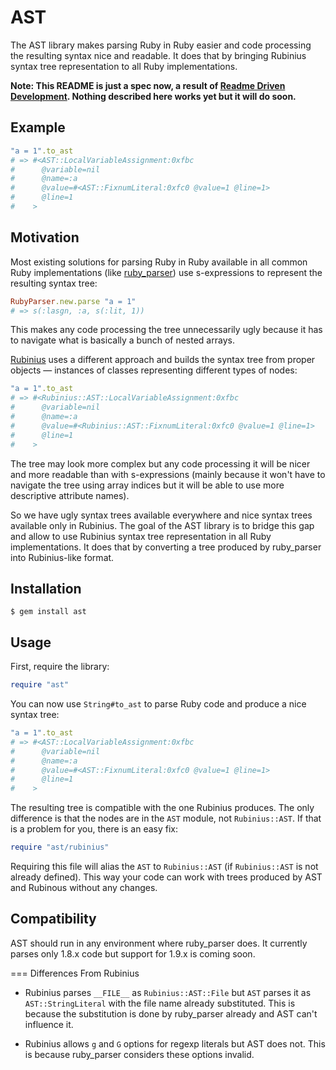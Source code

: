 AST
===

The AST library makes parsing Ruby in Ruby easier and code processing the
resulting syntax nice and readable. It does that by bringing Rubinius syntax
tree representation to all Ruby implementations.

**Note: This README is just a spec now, a result of [Readme Driven
Development](http://tom.preston-werner.com/2010/08/23/readme-driven-development.html).
Nothing described here works yet but it will do soon.**

Example
-------

```ruby
"a = 1".to_ast
# => #<AST::LocalVariableAssignment:0xfbc
#      @variable=nil
#      @name=:a
#      @value=#<AST::FixnumLiteral:0xfc0 @value=1 @line=1>
#      @line=1
#    >
```

Motivation
----------

Most existing solutions for parsing Ruby in Ruby available in all common Ruby
implementations (like [ruby_parser](https://github.com/seattlerb/ruby_parser))
use s-expressions to represent the resulting syntax tree:

```ruby
RubyParser.new.parse "a = 1"
# => s(:lasgn, :a, s(:lit, 1))
```

This makes any code processing the tree unnecessarily ugly because it has to
navigate what is basically a bunch of nested arrays.

[Rubinius](http://rubini.us/) uses a different approach and builds the syntax
tree from proper objects — instances of classes representing different types of
nodes:

```ruby
"a = 1".to_ast
# => #<Rubinius::AST::LocalVariableAssignment:0xfbc
#      @variable=nil
#      @name=:a
#      @value=#<Rubinius::AST::FixnumLiteral:0xfc0 @value=1 @line=1>
#      @line=1
#    >
```

The tree may look more complex but any code processing it will be nicer and more
readable than with s-expressions (mainly because it won't have to navigate the
tree using array indices but it will be able to use more descriptive attribute
names).

So we have ugly syntax trees available everywhere and nice syntax trees
available only in Rubinius. The goal of the AST library is to bridge this gap
and allow to use Rubinius syntax tree representation in all Ruby
implementations. It does that by converting a tree produced by ruby_parser into
Rubinius-like format.

Installation
------------

    $ gem install ast

Usage
-----

First, require the library:

```ruby
require "ast"
```

You can now use `String#to_ast` to parse Ruby code and produce a nice syntax
tree:

```ruby
"a = 1".to_ast
# => #<AST::LocalVariableAssignment:0xfbc
#      @variable=nil
#      @name=:a
#      @value=#<AST::FixnumLiteral:0xfc0 @value=1 @line=1>
#      @line=1
#    >
```

The resulting tree is compatible with the one Rubinius produces. The only
difference is that the nodes are in the `AST` module, not `Rubinius::AST`. If
that is a problem for you, there is an easy fix:

```ruby
require "ast/rubinius"
```

Requiring this file will alias the `AST` to `Rubinius::AST` (if `Rubinius::AST`
is not already defined). This way your code can work with trees produced by AST
and Rubinous without any changes.

Compatibility
-------------

AST should run in any environment where ruby_parser does. It currently parses
only 1.8.x code but support for 1.9.x is coming soon.

=== Differences From Rubinius

  * Rubinius parses `__FILE__` as `Rubinius::AST::File` but `AST` parses it as
    `AST::StringLiteral` with the file name already substituted. This is because
    the substitution is done by ruby_parser already and AST can't influence it.

  * Rubinius allows `g` and `G` options for regexp literals but AST does not.
    This is because ruby_parser considers these options invalid.
